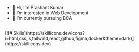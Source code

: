 - 👋 Hi, I’m Prashant Kumar
- 👀 I’m interested in Web Development
- 🌱 I’m currently pursuing BCA
<br>
[![# Skills](https://skillicons.dev/icons?i=html,css,js,tailwind,react,github,figma,docker&theme=dark)](https://skillicons.dev)
